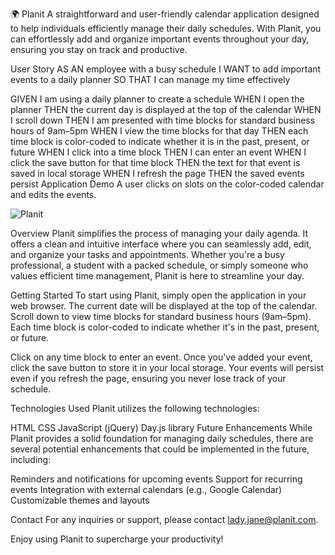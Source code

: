 🌍 Planit
 A straightforward and user-friendly calendar application designed to help individuals efficiently manage their daily schedules. With Planit, you can effortlessly add and organize important events throughout your day, ensuring you stay on track and productive.

User Story
AS AN employee with a busy schedule
I WANT to add important events to a daily planner
SO THAT I can manage my time effectively

GIVEN I am using a daily planner to create a schedule
WHEN I open the planner
THEN the current day is displayed at the top of the calendar
WHEN I scroll down
THEN I am presented with time blocks for standard business hours of 9am&ndash;5pm
WHEN I view the time blocks for that day
THEN each time block is color-coded to indicate whether it is in the past, present, or future
WHEN I click into a time block
THEN I can enter an event
WHEN I click the save button for that time block
THEN the text for that event is saved in local storage
WHEN I refresh the page
THEN the saved events persist
Application Demo
A user clicks on slots on the color-coded calendar and edits the events.

![Planit](site-image-1.jpg)

Overview
Planit simplifies the process of managing your daily agenda. It offers a clean and intuitive interface where you can seamlessly add, edit, and organize your tasks and appointments. Whether you're a busy professional, a student with a packed schedule, or simply someone who values efficient time management, Planit is here to streamline your day.

Getting Started
To start using Planit, simply open the application in your web browser. The current date will be displayed at the top of the calendar. Scroll down to view time blocks for standard business hours (9am–5pm). Each time block is color-coded to indicate whether it's in the past, present, or future.

Click on any time block to enter an event. Once you've added your event, click the save button to store it in your local storage. Your events will persist even if you refresh the page, ensuring you never lose track of your schedule.

Technologies Used
Planit utilizes the following technologies:

HTML
CSS
JavaScript (jQuery)
Day.js library
Future Enhancements
While Planit provides a solid foundation for managing daily schedules, there are several potential enhancements that could be implemented in the future, including:

Reminders and notifications for upcoming events
Support for recurring events
Integration with external calendars (e.g., Google Calendar)
Customizable themes and layouts

Contact
For any inquiries or support, please contact lady.jane@planit.com.

Enjoy using Planit to supercharge your productivity!